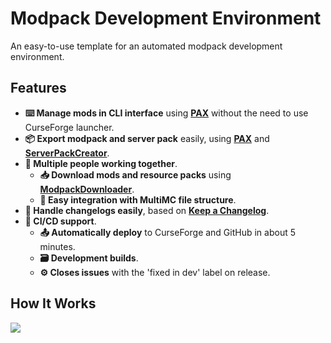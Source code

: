 # Modpack Development Environment

An easy-to-use template for an automated modpack development environment.

## Features

- **⌨️ Manage mods in CLI interface** using **[PAX]** without the need to use CurseForge launcher. 
- **📦 Export modpack and server pack** easily, using **[PAX]** and **[ServerPackCreator]**.
- **🤝 Multiple people working together**.
  - **📥 Download mods and resource packs** using **[ModpackDownloader]**.
  - **🧰 Easy integration with MultiMC file structure**.
- **📝 Handle changelogs easily**, based on **[Keep a Changelog]**.
- **🧬 CI/CD support**.
  - **📤 Automatically deploy** to CurseForge and GitHub in about 5 minutes.
  - **🗃️ Development builds**.
  - **⚙️ Closes issues** with the 'fixed in dev' label on release.

## How It Works

![](https://i.imgur.com/kCZhkXX.png)

<!-- Links: -->
[PAX]: https://github.com/froehlichA/pax
[Keep a Changelog]: https://keepachangelog.com/en/1.0.0/
[ServerPackCreator]: https://github.com/Griefed/ServerPackCreator
[ModpackDownloader]: https://github.com/Joshyx/ModpackDownloader
